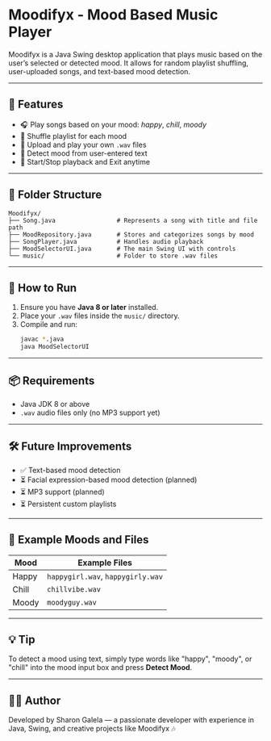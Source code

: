 # Moodifyx - Mood Based Music Player

Moodifyx is a Java Swing desktop application that plays music based on the user’s selected or detected mood. It allows for random playlist shuffling, user-uploaded songs, and text-based mood detection.

---

## 🎵 Features

- 🎧 Play songs based on your mood: *happy*, *chill*, *moody*
- 🔁 Shuffle playlist for each mood
- 🎼 Upload and play your own `.wav` files
- 💬 Detect mood from user-entered text
- 🛑 Start/Stop playback and Exit anytime

---

## 📁 Folder Structure

```
Moodifyx/
├── Song.java                 # Represents a song with title and file path
├── MoodRepository.java       # Stores and categorizes songs by mood
├── SongPlayer.java           # Handles audio playback
├── MoodSelectorUI.java       # The main Swing UI with controls
└── music/                    # Folder to store .wav files
```

---

## 🚀 How to Run

1. Ensure you have **Java 8 or later** installed.
2. Place your `.wav` files inside the `music/` directory.
3. Compile and run:
   ```bash
   javac *.java
   java MoodSelectorUI
   ```

---

## 📦 Requirements
- Java JDK 8 or above
- `.wav` audio files only (no MP3 support yet)

---

## 🛠 Future Improvements
- ✅ Text-based mood detection
- ⏳ Facial expression-based mood detection (planned)
- ⏳ MP3 support (planned)
- ⏳ Persistent custom playlists

---

## 🤖 Example Moods and Files

| Mood   | Example Files             |
|--------|---------------------------|
| Happy  | `happygirl.wav`, `happygirly.wav` |
| Chill  | `chillvibe.wav`           |
| Moody  | `moodyguy.wav`            |

---

## 💡 Tip

To detect a mood using text, simply type words like "happy", "moody", or "chill" into the mood input box and press **Detect Mood**.

---

## 🧑‍💻 Author
Developed by Sharon Galela — a passionate developer with experience in Java, Swing, and creative projects like Moodifyx 🎶

